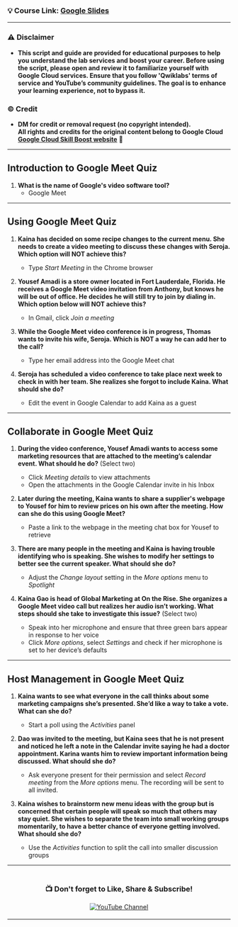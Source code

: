 ### 💡 Course Link: [Google Slides](https://www.cloudskillsboost.google/course_templates/198)

---

### ⚠️ Disclaimer
- **This script and guide are provided for educational purposes to help you understand the lab services and boost your career. Before using the script, please open and review it to familiarize yourself with Google Cloud services. Ensure that you follow 'Qwiklabs' terms of service and YouTube’s community guidelines. The goal is to enhance your learning experience, not to bypass it.**

### © Credit
- **DM for credit or removal request (no copyright intended).  
All rights and credits for the original content belong to Google Cloud [Google Cloud Skill Boost website](https://www.cloudskillsboost.google/)** 🙏

---

## **Introduction to Google Meet Quiz**

1. **What is the name of Google's video software tool?**  
   - Google Meet

---

## **Using Google Meet Quiz**

1. **Kaina has decided on some recipe changes to the current menu. She needs to create a video meeting to discuss these changes with Seroja. Which option will NOT achieve this?**  
   - Type *Start Meeting* in the Chrome browser

2. **Yousef Amadi is a store owner located in Fort Lauderdale, Florida. He receives a Google Meet video invitation from Anthony, but knows he will be out of office. He decides he will still try to join by dialing in. Which option below will NOT achieve this?**  
   - In Gmail, click *Join a meeting*

3. **While the Google Meet video conference is in progress, Thomas wants to invite his wife, Seroja. Which is NOT a way he can add her to the call?**  
   - Type her email address into the Google Meet chat

4. **Seroja has scheduled a video conference to take place next week to check in with her team. She realizes she forgot to include Kaina. What should she do?**  
   - Edit the event in Google Calendar to add Kaina as a guest

---

## **Collaborate in Google Meet Quiz**

1. **During the video conference, Yousef Amadi wants to access some marketing resources that are attached to the meeting’s calendar event. What should he do?** (Select two)  
   - Click *Meeting details* to view attachments  
   - Open the attachments in the Google Calendar invite in his Inbox

2. **Later during the meeting, Kaina wants to share a supplier's webpage to Yousef for him to review prices on his own after the meeting. How can she do this using Google Meet?**  
   - Paste a link to the webpage in the meeting chat box for Yousef to retrieve

3. **There are many people in the meeting and Kaina is having trouble identifying who is speaking. She wishes to modify her settings to better see the current speaker. What should she do?**  
   - Adjust the *Change layout* setting in the *More options* menu to *Spotlight*

4. **Kaina Gao is head of Global Marketing at On the Rise. She organizes a Google Meet video call but realizes her audio isn’t working. What steps should she take to investigate this issue?** (Select two)  
   - Speak into her microphone and ensure that three green bars appear in response to her voice  
   - Click *More options*, select *Settings* and check if her microphone is set to her device’s defaults

---

## **Host Management in Google Meet Quiz**

1. **Kaina wants to see what everyone in the call thinks about some marketing campaigns she’s presented. She’d like a way to take a vote. What can she do?**  
   - Start a poll using the *Activities* panel

2. **Dao was invited to the meeting, but Kaina sees that he is not present and noticed he left a note in the Calendar invite saying he had a doctor appointment. Karina wants him to review important information being discussed. What should she do?**  
   - Ask everyone present for their permission and select *Record meeting* from the *More options* menu. The recording will be sent to all invited.

3. **Kaina wishes to brainstorm new menu ideas with the group but is concerned that certain people will speak so much that others may stay quiet. She wishes to separate the team into small working groups momentarily, to have a better chance of everyone getting involved. What should she do?**  
   - Use the *Activities* function to split the call into smaller discussion groups

---

<div align="center" style="padding: 5px;">
  <h3>📺 Don't forget to Like, Share & Subscribe!</h3>

  <a href="https://www.youtube.com/@ArcadeGenius-z1">
    <img src="https://img.shields.io/badge/YouTube-Arcade%20Genius-FF0000?style=for-the-badge&logo=youtube&logoColor=white" alt="YouTube Channel">
  </a>
</div>

---